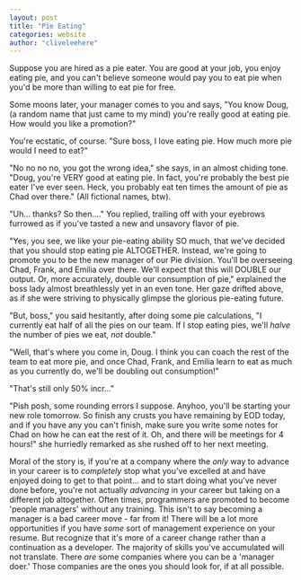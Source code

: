 ```yaml
---
layout: post
title: "Pie Eating"
categories: website
author: "cliveleehere"
---
```


Suppose you are hired as a pie eater.  You are good at your job, you enjoy eating pie, and you can't believe someone would pay you to eat pie when you'd be more than willing to eat pie for free.

Some moons later, your manager comes to you and says, "You know Doug, (a random name that just came to my mind) you're really good at eating pie. How would you like a promotion?"

You're ecstatic, of course. "Sure boss, I love eating pie. How much more pie would I need to eat?"

"No no no no, you got the wrong idea," she says, in an almost chiding tone. "Doug, you're VERY good at eating pie. In fact, you're probably the best pie eater I've ever seen. Heck, you probably eat ten times the amount of pie as Chad over there." (All fictional names, btw).

"Uh... thanks? So then...." You replied, trailing off with your eyebrows furrowed as if you've tasted a new and unsavory flavor of pie.

"Yes, you see, we like your pie-eating ability SO much, that we've decided that you should stop eating pie ALTOGETHER. Instead, we're going to promote you to be the new manager of our Pie division. You'll be overseeing Chad, Frank, and Emilia over there. We'll expect that this will DOUBLE our output.  Or, more accurately, double our consumption of pie," explained the boss lady almost breathlessly yet in an even tone. Her gaze drifted above, as if she were striving to physically glimpse the glorious pie-eating future.

"But, boss," you said hesitantly, after doing some pie calculations, "I currently eat half of all the pies on our team. If I stop eating pies, we'll _halve_ the number of pies we eat, _not_ double."

"Well, that's where you come in, Doug. I think you can coach the rest of the team to eat more pie, and once Chad, Frank, and Emilia learn to eat as much as you currently do, we'll be doubling out consumption!"

"That's still only 50% incr..."

"Pish posh, some rounding errors I suppose. Anyhoo, you'll be starting your new role tomorrow. So finish any crusts you have remaining by EOD today, and if you have any you can't finish, make sure you write some notes for Chad on how he can eat the rest of it. Oh, and there will be meetings for 4 hours!" she hurriedly remarked as she rushed off to her next meeting.

Moral of the story is, if you're at a company where the _only_ way to advance in your career is to _completely_ stop what you've excelled at and have enjoyed doing to get to that point... and to start doing what you've never done before, you're not actually _advancing_ in your career but taking on a different job altogether.  Often times, programmers are promoted to become 'people managers' without any training.  This isn't to say becoming a manager is a bad career move - far from it!  There will be a lot more opportunities if you have _some_ sort of management experience on your resume.  But recognize that it's more of a career change rather than a continuation as a developer.  The majority of skills you've accumulated will not translate.  There _are_ some companies where you can be a 'manager doer.'  Those companies are the ones you should look for, if at all possible.